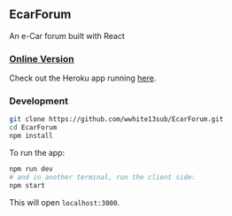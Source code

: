 ## EcarForum
An e-Car forum built with React

### [Online Version][1]
Check out the Heroku app running [here][1].


### Development

```sh
git clone https://github.com/wwhite13sub/EcarForum.git
cd EcarForum
npm install
```

To run the app:

```sh
npm run dev
# and in another terminal, run the client side:
npm start
```

This will open `localhost:3000`.

[1]: https://electric-car-forum.herokuapp.com/Dashboard